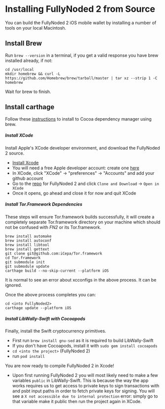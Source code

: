 # Installing FullyNoded 2 from Source

You can build the FullyNoded 2 iOS mobile wallet by installing a number of tools on your local Macintosh.

## Install Brew

Run `brew --version` in a terminal, if you get a valid response you have brew installed already, if not:

```
cd /usr/local
mkdir homebrew && curl -L https://github.com/Homebrew/brew/tarball/master | tar xz --strip 1 -C homebrew
```
Wait for brew to finish.

## Install carthage

Follow these [instructions](https://brewinstall.org/install-carthage-on-mac-with-brew/) to install to Cocoa dependency manager using brew.

##### Install XCode

Install Apple's XCode developer environment, and download the FullyNoded 2 source.

- [Install Xcode](https://itunes.apple.com/id/app/xcode/id497799835?mt=12)
- You will need a free Apple developer account: create one [here](https://developer.apple.com/programs/enroll/)
- In XCode, click "XCode" -> "preferences" -> "Accounts" and add your github account
- Go to the [repo](https://github.com/BlockchainCommons/FullyNoded-2) for FullyNoded 2 and click `Clone and Download` -> `Open in XCode`
- Once it opens, go ahead and close it for now and quit XCode

##### Install Tor.Framework Dependencies

These steps will ensure Tor.framework builds successfully, it will create a completely separate Tor.framework directory on your machine which should not be confused with *FN2* or its Tor.framework.

```
brew install automake
brew install autoconf
brew install libtool
brew install gettext
git clone git@github.com:iCepa/Tor.framework
cd Tor.framework
git submodule init
git submodule update
carthage build --no-skip-current --platform iOS
```
It is normal to see an error about xcconfigs in the above process. It can be ignored.

Once the above process completes you can:
```
cd <into FullyNoded2>
carthage update --platform iOS
```

##### Install LibWally-Swift with Cocoapods

Finally, install the Swift cryptocurrency primitives.

- First run `brew install gnu-sed` as it is required to build LibWally-Swift
- If you don't have Cocoapods, install it with `sudo gem install cocoapods`
- `cd <into the project>` (FullyNoded 2)
- run `pod install`

You are now ready to compile FullyNoded 2 in Xcode!

- Upon first running FullyNoded 2 you will most likely need to make a few variables `public` in LibWally-Swift. This is because the way the app works requires us to get access to private keys to sign transactions with and psbt input paths in order to fetch private keys for signing. You will see a `X not accessible due to internal protection` error: simply go to that variable make it public then run the project again in XCode.
